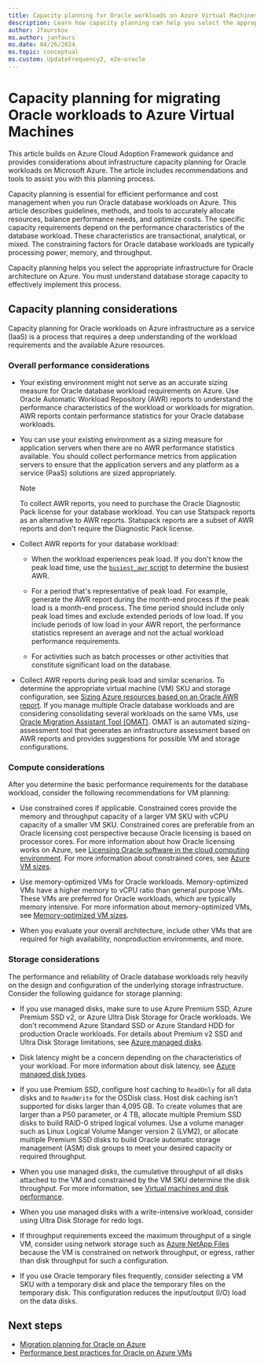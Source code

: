 ```yaml
---
title: Capacity planning for Oracle workloads on Azure Virtual Machines
description: Learn how capacity planning can help you select the appropriate infrastructure for Oracle workloads on Azure IaaS.
author: Jfaurskov
ms.author: janfaurs
ms.date: 04/26/2024
ms.topic: conceptual
ms.custom: UpdateFrequency2, e2e-oracle
---
```


# Capacity planning for migrating Oracle workloads to Azure Virtual Machines

This article builds on Azure Cloud Adoption Framework guidance and provides considerations about infrastructure capacity planning for Oracle workloads on Microsoft Azure. The article includes recommendations and tools to assist you with this planning process.

Capacity planning is essential for efficient performance and cost management when you run Oracle database workloads on Azure. This article describes guidelines, methods, and tools to accurately allocate resources, balance performance needs, and optimize costs. The specific capacity requirements depend on the performance characteristics of the database workload. These characteristics are transactional, analytical, or mixed. The constraining factors for Oracle database workloads are typically processing power, memory, and throughput.

Capacity planning helps you select the appropriate infrastructure for Oracle architecture on Azure. You must understand database storage capacity to effectively implement this process.

## Capacity planning considerations

Capacity planning for Oracle workloads on Azure infrastructure as a service (IaaS) is a process that requires a deep understanding of the workload requirements and the available Azure resources.


### Overall performance considerations

- Your existing environment might not serve as an accurate sizing measure for Oracle database workload requirements on Azure. Use Oracle Automatic Workload Repository (AWR) reports to understand the performance characteristics of the workload or workloads for migration. AWR reports contain performance statistics for your Oracle database workloads.

- You can use your existing environment as a sizing measure for application servers when there are no AWR performance statistics available. You should collect performance metrics from application servers to ensure that the application servers and any platform as a service (PaaS) solutions are sized appropriately.

  > [!NOTE]
  > To collect AWR reports, you need to purchase the Oracle Diagnostic Pack license for your database workload. You can use Statspack reports as an alternative to AWR reports. Statspack reports are a subset of AWR reports and don't require the Diagnostic Pack license.

- Collect AWR reports for your database workload:

  - When the workload experiences peak load. If you don't know the peak load time, use the [`busiest_awr` script](https://github.com/Azure/Oracle-Workloads-for-Azure/blob/main/az-oracle-sizing/busiest_awr.sql) to determine the busiest AWR.
  
  - For a period that's representative of peak load. For example, generate the AWR report during the month-end process if the peak load is a month-end process. The time period should include only peak load times and exclude extended periods of low load. If you include periods of low load in your AWR report, the performance statistics represent an average and not the actual workload performance requirements.
  
  - For activities such as batch processes or other activities that constitute significant load on the database.
  
- Collect AWR reports during peak load and similar scenarios. To determine the appropriate virtual machine (VM) SKU and storage configuration, see [Sizing Azure resources based on an Oracle AWR report](https://aka.ms/oracle/azure-iaas-sizing). If you manage multiple Oracle database workloads and are considering consolidating several workloads on the same VMs, use [Oracle Migration Assistant Tool (OMAT)](https://aka.ms/lza/oracle/omat). OMAT is an automated sizing-assessment tool that generates an infrastructure assessment based on AWR reports and provides suggestions for possible VM and storage configurations.

### Compute considerations

After you determine the basic performance requirements for the database workload, consider the following recommendations for VM planning:

- Use constrained cores if applicable. Constrained cores provide the memory and throughput capacity of a larger VM SKU with vCPU capacity of a smaller VM SKU. Constrained cores are preferable from an Oracle licensing cost perspective because Oracle licensing is based on processor cores. For more information about how Oracle licensing works on Azure, see [Licensing Oracle software in the cloud computing environment](https://www.oracle.com/us/corporate/pricing/cloud-licensing-070579.pdf). For more information about constrained cores, see [Azure VM sizes](/azure/virtual-machines/sizes).

- Use memory-optimized VMs for Oracle workloads. Memory-optimized VMs have a higher memory to vCPU ratio than general purpose VMs. These VMs are preferred for Oracle workloads, which are typically memory intensive. For more information about memory-optimized VMs, see [Memory-optimized VM sizes](/azure/virtual-machines/sizes-memory).

- When you evaluate your overall architecture, include other VMs that are required for high availability, nonproduction environments, and more.

### Storage considerations

The performance and reliability of Oracle database workloads rely heavily on the design and configuration of the underlying storage infrastructure. Consider the following guidance for storage planning:

- If you use managed disks, make sure to use Azure Premium SSD, Azure Premium SSD v2, or Azure Ultra Disk Storage for Oracle workloads. We don't recommend Azure Standard SSD or Azure Standard HDD for production Oracle workloads. For details about Premium v2 SSD and Ultra Disk Storage limitations, see [Azure managed disks](/azure/virtual-machines/disks-types).

- Disk latency might be a concern depending on the characteristics of your workload. For more information about disk latency, see [Azure managed disk types](/azure/virtual-machines/disks-types#disk-type-comparison).

- If you use Premium SSD, configure host caching to `ReadOnly` for all data disks and to `ReadWrite` for the OSDisk class. Host disk caching isn't supported for disks larger than 4,095 GB. To create volumes that are larger than a P50 parameter, or 4 TB, allocate multiple Premium SSD disks to build RAID-0 striped logical volumes. Use a volume manager such as Linux Logical Volume Manger version 2 (LVM2), or allocate multiple Premium SSD disks to build Oracle automatic storage management (ASM) disk groups to meet your desired capacity or required throughput.

- When you use managed disks, the cumulative throughput of all disks attached to the VM and constrained by the VM SKU determine the disk throughput. For more information, see [Virtual machines and disk performance](/azure/virtual-machines/disks-performance#disk-io-capping).

- When you use managed disks with a write-intensive workload, consider using Ultra Disk Storage for redo logs.

- If throughput requirements exceed the maximum throughput of a single VM, consider using network storage such as [Azure NetApp Files](/azure/azure-netapp-files/azure-netapp-files-introduction) because the VM is constrained on network throughput, or egress, rather than disk throughput for such a configuration.

- If you use Oracle temporary files frequently, consider selecting a VM SKU with a temporary disk and place the temporary files on the temporary disk. This configuration reduces the input/output (I/O) load on the data disks.

## Next steps

- [Migration planning for Oracle on Azure](./oracle-migration-planning.md)
- [Performance best practices for Oracle on Azure VMs](/azure/virtual-machines/workloads/oracle/oracle-performance-best-practice)
